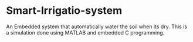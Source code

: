 # Smart-Irrigatio-system
An Embedded system that automatically water the soil when its dry. This is a simulation done using MATLAB and embedded C programming.
